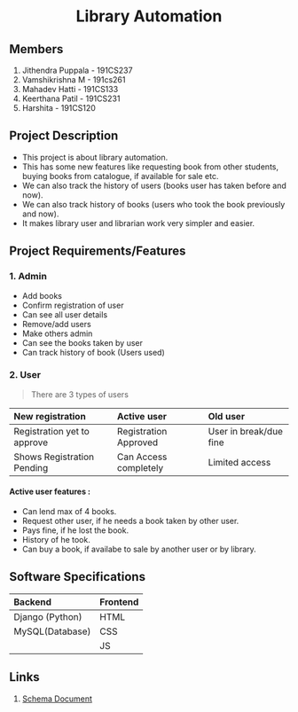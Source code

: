 <h1 align = "center"> Library Automation</h1>

## Members
1. Jithendra Puppala - 191CS237
2. Vamshikrishna M - 191cs261
3. Mahadev Hatti  - 191CS133
4. Keerthana Patil - 191CS231
5. Harshita - 191CS120


## Project Description
* This project is about library automation.  
* This has some new features like requesting book from other students, buying books from catalogue, if available for sale etc.  
* We can also track the history of users (books user has taken before and now).  
* We can also track history of books (users who took the book previously and now).  
* It makes library user and librarian work very simpler and easier.  

## Project Requirements/Features

### 1. Admin
 * Add books
 * Confirm registration of user
 * Can see all user details
 * Remove/add users
 * Make others admin
 * Can see the books taken by user
 * Can track history of book (Users used)


### 2. User
> There are 3 types of users

|New registration|Active user|Old user|
|:---|:---|:---|
|Registration yet to approve|Registration Approved|User in break/due fine|
|Shows Registration Pending|Can Access completely|Limited access|

#### Active user features :
- Can lend max of 4 books.
- Request other user, if he needs a book taken by other user.
- Pays fine, if he lost the book.
- History of he took.
- Can buy a book, if availabe to sale by another user or by library.


## Software Specifications
|Backend|Frontend|
|:---|:---|
|Django (Python)|HTML|
MySQL(Database)|CSS|
|   |JS|

## Links
1. [Schema Document](https://docs.google.com/document/d/1xRhhgMQ8qZG436_hzpF3xj-nXgE0rf1wI6bEavzY5KE/edit?userstoinvite=patilkeerthana.191cs231@nitk.edu.in)
